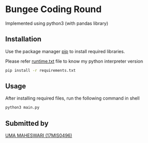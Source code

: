 # Bungee Coding Round

Implemented using python3 (with pandas library)

## Installation

Use the package manager [pip](https://pip.pypa.io/en/stable/) to install required libraries.

Please refer [runtime.txt](https://github.com/gvrosun/BungeeTech_intern/blob/master/runtime.txt) file
 to know my python interpreter version

```bash
pip install -r requirements.txt
```

## Usage

After installing required files, run the following command in shell

```bash
python3 main.py
```

## Submitted by
[UMA MAHESWARI (17MIS0496)](https://gvr-portfolio.herokuapp.com/)
